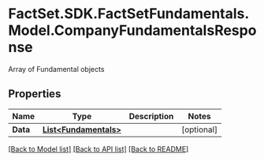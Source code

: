 # FactSet.SDK.FactSetFundamentals.Model.CompanyFundamentalsResponse
Array of Fundamental objects

## Properties

Name | Type | Description | Notes
------------ | ------------- | ------------- | -------------
**Data** | [**List&lt;Fundamentals&gt;**](Fundamentals.md) |  | [optional] 

[[Back to Model list]](../README.md#documentation-for-models) [[Back to API list]](../README.md#documentation-for-api-endpoints) [[Back to README]](../README.md)

